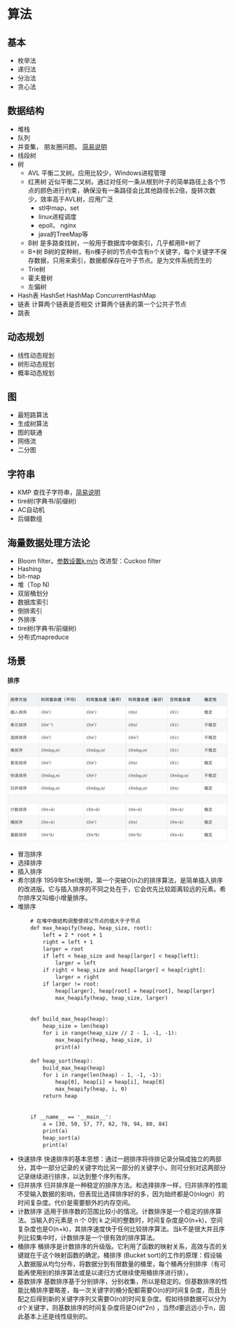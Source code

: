 # 算法
## 基本
- 枚举法
- 递归法
- 分治法
- 贪心法
## 数据结构
- 堆栈
- 队列
- 并查集，
    朋友圈问题。 [简易说明](https://blog.csdn.net/qq_31828515/article/details/60590370)
- 线段树
- 树
    - AVL
        平衡二叉树。应用比较少，Windows进程管理
    - 红黑树
        近似平衡二叉树。通过对任何一条从根到叶子的简单路径上各个节点的颜色进行约束，确保没有一条路径会比其他路径长2倍，旋转次数少，效率高于AVL树，应用广泛
        - stl中map，set
        - linux进程调度
        - epoll， nginx
        - java的TreeMap等
    - B树
        是多路查找树，一般用于数据库中做索引，几乎都用B+树了
    - B+树
        B树的变种树，有n棵子树的节点中含有n个关键字，每个关键字不保存数据，只用来索引，数据都保存在叶子节点。是为文件系统而生的
    - Trie树
    - 霍夫曼树
    - 左偏树
- Hash表
    HashSet
    HashMap
    ConcurrentHashMap
- 链表
    计算两个链表是否相交
    计算两个链表的第一个公共子节点
- 跳表
## 动态规划
- 线性动态规划
- 树形动态规划
- 概率动态规划
## 图
- 最短路算法
- 生成树算法
- 图的联通
- 网络流
- 二分图
## 字符串
- KMP
    查找子字符串，[简易说明](http://jakeboxer.com/blog/2009/12/13/the-knuth-morris-pratt-algorithm-in-my-own-words/)
- tire树(字典书/前缀树)
- AC自动机
- 后缀数组
## 海量数据处理方法论
- Bloom filter。[参数设置k,m/n](http://pages.cs.wisc.edu/~cao/papers/summary-cache/node8.html)
    改进型：Cuckoo filter
- Hashing
- bit-map
- 堆（Top N)
- 双层桶划分
- 数据库索引
- 倒排索引
- 外排序
- tire树(字典书/前缀树)
- 分布式mapreduce

## 场景
#### 排序
![排序](./sort.png)
- 冒泡排序
- 选择排序
- 插入排序
- 希尔排序
    1959年Shell发明，第一个突破O(n2)的排序算法，是简单插入排序的改进版。它与插入排序的不同之处在于，它会优先比较距离较远的元素。希尔排序又叫缩小增量排序。
- 堆排序
    ```
        # 在堆中做结构调整使得父节点的值大于子节点
        def max_heapify(heap, heap_size, root):
            left = 2 * root + 1
            right = left + 1
            larger = root
            if left < heap_size and heap[larger] < heap[left]:
                larger = left
            if right < heap_size and heap[larger] < heap[right]:
                larger = right
            if larger != root:
                heap[larger], heap[root] = heap[root], heap[larger]
                max_heapify(heap, heap_size, larger)


        def build_max_heap(heap):
            heap_size = len(heap)
            for i in range(heap_size // 2 - 1, -1, -1):
                max_heapify(heap, heap_size, i)
                print(a)

        def heap_sort(heap):  
            build_max_heap(heap)
            for i in range(len(heap) - 1, -1, -1):
                heap[0], heap[i] = heap[i], heap[0]
                max_heapify(heap, i, 0)
            return heap


        if __name__ == '__main__':
            a = [30, 50, 57, 77, 62, 78, 94, 80, 84]
            print(a)
            heap_sort(a)
            print(a)
    ```
- 快速排序
    快速排序的基本思想：通过一趟排序将待排记录分隔成独立的两部分，其中一部分记录的关键字均比另一部分的关键字小，则可分别对这两部分记录继续进行排序，以达到整个序列有序。
- 归并排序
    归并排序是一种稳定的排序方法。和选择排序一样，归并排序的性能不受输入数据的影响，但表现比选择排序好的多，因为始终都是O(nlogn）的时间复杂度。代价是需要额外的内存空间。
- 计数排序
    适用于排序数的范围比较小的情况。计数排序是一个稳定的排序算法。当输入的元素是 n 个 0到 k 之间的整数时，时间复杂度是O(n+k)，空间复杂度也是O(n+k)，其排序速度快于任何比较排序算法。当k不是很大并且序列比较集中时，计数排序是一个很有效的排序算法。
- 桶排序
    桶排序是计数排序的升级版。它利用了函数的映射关系，高效与否的关键就在于这个映射函数的确定。桶排序 (Bucket sort)的工作的原理：假设输入数据服从均匀分布，将数据分到有限数量的桶里，每个桶再分别排序（有可能再使用别的排序算法或是以递归方式继续使用桶排序进行排）。
- 基数排序
    基数排序基于分别排序，分别收集，所以是稳定的。但基数排序的性能比桶排序要略差，每一次关键字的桶分配都需要O(n)的时间复杂度，而且分配之后得到新的关键字序列又需要O(n)的时间复杂度。假如待排数据可以分为d个关键字，则基数排序的时间复杂度将是O(d*2n) ，当然d要远远小于n，因此基本上还是线性级别的。